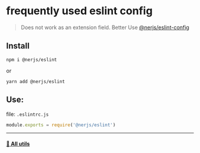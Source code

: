 # frequently used eslint config


> Does not work as an extension field. Better Use [@nerjs/eslint-config](https://github.com/nerjs/utils/tree/master/eslint-config#readme)


## Install

```
npm i @nerjs/eslint
```
or
```
yarn add @nerjs/eslint
```


## Use:


file: `.eslintrc.js`
```js
module.exports = require('@nerjs/eslint')
```


---


#### [:link: All utils ](https://github.com/nerjs/utils#readme)